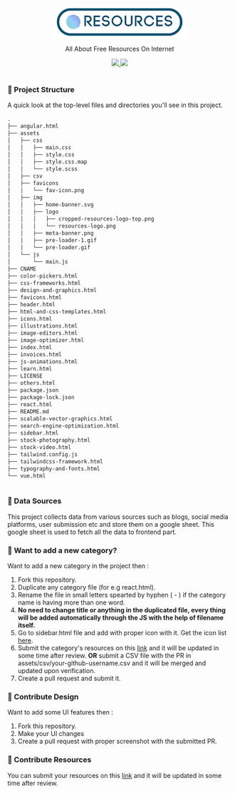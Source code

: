 <p align="center">
  <br>
  <a href="https://getresources.ml">
    <img src="assets/img/logo/resources-logo.png" width="300"/>
  </a>
</p>

<p align="center">
All About Free Resources On Internet
</p>

<p align="center">
  <a title="MIT License" href="LICENSE">
    <img src="https://img.shields.io/github/license/gridsome/gridsome.svg?style=flat-square&label=License&colorB=6cc24a">
  </a>
  <a title="e" href="LICENSE">
    <img src="https://img.shields.io/badge/-TailwindCss-%231a202c?style=flat-square&logo=tailwind-css">
  </a>
  <br>
  <br>
</p>


### :beginner: Project Structure
A quick look at the top-level files and directories you'll see in this project.

```console
.
├── angular.html
├── assets
│   ├── css
│   │   ├── main.css
│   │   ├── style.css
│   │   ├── style.css.map
│   │   └── style.scss
│   ├── csv
│   ├── favicons
│   │   └── fav-icon.png
│   ├── img
│   │   ├── home-banner.svg
│   │   ├── logo
│   │   │   ├── cropped-resources-logo-top.png
│   │   │   └── resources-logo.png
│   │   ├── meta-banner.png
│   │   ├── pre-loader-1.gif
│   │   └── pre-loader.gif
│   └── js
│       └── main.js
├── CNAME
├── color-pickers.html
├── css-frameworks.html
├── design-and-graphics.html
├── favicons.html
├── header.html
├── html-and-css-templates.html
├── icons.html
├── illustrations.html
├── image-editors.html
├── image-optimizer.html
├── index.html
├── invoices.html
├── js-animations.html
├── learn.html
├── LICENSE
├── others.html
├── package.json
├── package-lock.json
├── react.html
├── README.md
├── scalable-vector-graphics.html
├── search-engine-optimization.html
├── sidebar.html
├── stock-photography.html
├── stock-video.html
├── tailwind.config.js
├── tailwindcss-framework.html
├── typography-and-fonts.html
└── vue.html


```

### :book: Data Sources

This project collects data from various sources such as blogs, social media platforms, user submission etc and store them on a google sheet. This google sheet is used to fetch all the data to frontend part.

### :gift: Want to add a new category?

Want to add a new category in the project then :
1. Fork this repository.
2. Duplicate any category file (for e.g react.html).
3. Rename the file in small letters spearted by hyphen ( - ) if the category name is having more than one word.
4. **No need to change title or anything in the duplicated file, every thing will be added automatically through the JS with the help of filename itself.**
5. Go to sidebar.html file and add with proper icon with it. Get the icon list <a href="https://ionicons.com/">here</a>.
6. Submit the category's resources on this <a href="https://forms.gle/f2F89yQqj33Gt7gg6">link</a> and it will be updated in some time after review. **OR** submit a CSV file with the PR in assets/csv/your-github-username.csv and it will be merged and updated upon verification.
7. Create a pull request and submit it.

### :pencil: Contribute Design

Want to add some UI features then :
1. Fork this repository.
2. Make your UI changes
3. Create a pull request with proper screenshot with the submitted PR.

### :dart: Contribute Resources

You can submit your resources on this <a href="https://forms.gle/f2F89yQqj33Gt7gg6">link</a> and it will be updated in some time after review.
